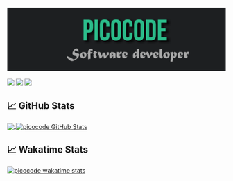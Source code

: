 [![Header](https://raw.githubusercontent.com/picocode1/picocode1/main/readme_header.png "Header")](https://pico.codes/)

![](https://komarev.com/ghpvc/?username=picocode1&color=2bbc8a)
![](https://img.shields.io/youtube/channel/subscribers/UCo6T2NeF4weUJ4nN-NTMimg?color=2bbc8a&label=YOUTUBE&style=plastic)
![](https://img.shields.io/discord/535888848924966942?color=2bbc8a&label=PICOWARE%20-%20HVH&style=plastic)

## &#x1f4c8; GitHub Stats
<a href="https://github.com/picocode1/picocode1">
  <img align="center" src="https://github-readme-stats.vercel.app/api/top-langs/?username=picocode1&title_color=ffffff&text_color=c9cacc&icon_color=2bbc8a&bg_color=1d1f21" />
</a>
<a href="https://github.com/picocode1/picocode1">
  <img align="center" src="https://github-readme-stats.vercel.app/api?username=picocode1&show_icons=true&line_height=40&count_private=true&title_color=ffffff&text_color=c9cacc&icon_color=2bbc8a&bg_color=1d1f21" alt="picocode GitHub Stats" />
</a>

## &#x1f4c8; Wakatime Stats
<a href="https://wakatime.com/@picocode">
  <img align="center" src="https://github-readme-stats.vercel.app/api/wakatime?username=picocode&bg_color=1d1f21&title_color=ffffff&text_color=c9cacc&hide=Roff,Bash,Pug,Text,Other,C,Assembly,Git,XML,VB.NET,Java,CSV,ERB,TOML,Perl,ca65 assembler,Svelte" alt="picocode wakatime stats" />
</a>
